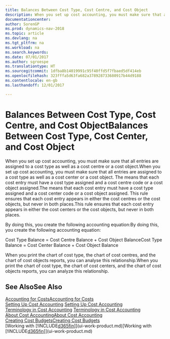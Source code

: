 ```yaml
---
title: Balances Between Cost Type, Cost Centre, and Cost Object
description: When you set up cost accounting, you must make sure that all entries are assigned to a cost type as well as a cost centre or a cost object. The means that each cost entry must have a cost type assigned and a cost centre code or a cost object assigned. This rule ensures that each cost entry appears in either the cost centres or the cost objects, but never in both places.
documentationcenter: 
author: SorenGP
ms.prod: dynamics-nav-2018
ms.topic: article
ms.devlang: na
ms.tgt_pltfrm: na
ms.workload: na
ms.search.keywords: 
ms.date: 07/01/2017
ms.author: sgroespe
ms.translationtype: HT
ms.sourcegitcommit: 1dfba8b14019991c95f40ffd5f7fbaed5df414eb
ms.openlocfilehash: 323fffa5d63fa682a378928733680917b44d9188
ms.contentlocale: en-gb
ms.lasthandoff: 12/01/2017

---
```

# <a name="balances-between-cost-type-cost-center-and-cost-object"></a><span data-ttu-id="13475-105">Balances Between Cost Type, Cost Centre, and Cost Object</span><span class="sxs-lookup"><span data-stu-id="13475-105">Balances Between Cost Type, Cost Center, and Cost Object</span></span>
<span data-ttu-id="13475-106">When you set up cost accounting, you must make sure that all entries are assigned to a cost type as well as a cost centre or a cost object.</span><span class="sxs-lookup"><span data-stu-id="13475-106">When you set up cost accounting, you must make sure that all entries are assigned to a cost type as well as a cost center or a cost object.</span></span> <span data-ttu-id="13475-107">The means that each cost entry must have a cost type assigned and a cost centre code or a cost object assigned.</span><span class="sxs-lookup"><span data-stu-id="13475-107">The means that each cost entry must have a cost type assigned and a cost center code or a cost object assigned.</span></span> <span data-ttu-id="13475-108">This rule ensures that each cost entry appears in either the cost centres or the cost objects, but never in both places.</span><span class="sxs-lookup"><span data-stu-id="13475-108">This rule ensures that each cost entry appears in either the cost centers or the cost objects, but never in both places.</span></span>  

 <span data-ttu-id="13475-109">By doing this, you create the following accounting equation:</span><span class="sxs-lookup"><span data-stu-id="13475-109">By doing this, you create the following accounting equation:</span></span>  

 <span data-ttu-id="13475-110">Cost Type Balance = Cost Centre Balance + Cost Object Balance</span><span class="sxs-lookup"><span data-stu-id="13475-110">Cost Type Balance = Cost Center Balance + Cost Object Balance</span></span>  

 <span data-ttu-id="13475-111">When you print the chart of cost type, the chart of cost centres, and the chart of cost objects reports, you can analyse this relationship.</span><span class="sxs-lookup"><span data-stu-id="13475-111">When you print the chart of cost type, the chart of cost centers, and the chart of cost objects reports, you can analyze this relationship.</span></span>  

## <a name="see-also"></a><span data-ttu-id="13475-112">See Also</span><span class="sxs-lookup"><span data-stu-id="13475-112">See Also</span></span>  
[<span data-ttu-id="13475-113">Accounting for Costs</span><span class="sxs-lookup"><span data-stu-id="13475-113">Accounting for Costs</span></span>](finance-manage-cost-accounting.md)  
 <span data-ttu-id="13475-114">[Setting Up Cost Accounting](finance-set-up-cost-accounting.md) </span><span class="sxs-lookup"><span data-stu-id="13475-114">[Setting Up Cost Accounting](finance-set-up-cost-accounting.md) </span></span>  
 <span data-ttu-id="13475-115">[Terminology in Cost Accounting](finance-terminology-in-cost-accounting.md) </span><span class="sxs-lookup"><span data-stu-id="13475-115">[Terminology in Cost Accounting](finance-terminology-in-cost-accounting.md) </span></span>  
 [<span data-ttu-id="13475-116">About Cost Accounting</span><span class="sxs-lookup"><span data-stu-id="13475-116">About Cost Accounting</span></span>](finance-about-cost-accounting.md)  
 [<span data-ttu-id="13475-117">Creating Cost Budgets</span><span class="sxs-lookup"><span data-stu-id="13475-117">Creating Cost Budgets</span></span>](finance-create-cost-budgets.md)  
 <span data-ttu-id="13475-118">[Working with [!INCLUDE[d365fin](includes/d365fin_md.md)]](ui-work-product.md)</span><span class="sxs-lookup"><span data-stu-id="13475-118">[Working with [!INCLUDE[d365fin](includes/d365fin_md.md)]](ui-work-product.md)</span></span>

